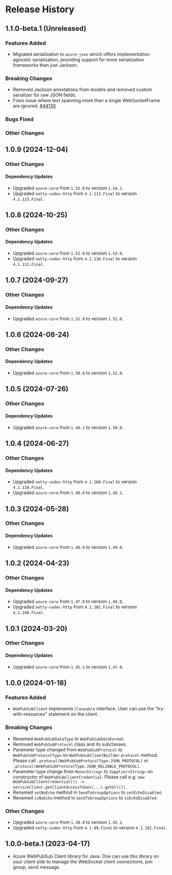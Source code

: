 # Release History

## 1.1.0-beta.1 (Unreleased)

### Features Added

- Migrated serialization to `azure-json` which offers implementation agnostic serialization, providing support for
  more serialization frameworks than just Jackson.

### Breaking Changes

- Removed Jackson annotations from models and removed custom serializer for raw JSON fields.
- Fixes issue where text spanning more than a single WebSocketFrame are ignored. [#44130](https://github.com/Azure/azure-sdk-for-java/pull/44130) 

### Bugs Fixed

### Other Changes


## 1.0.9 (2024-12-04)

### Other Changes

#### Dependency Updates

- Upgraded `azure-core` from `1.53.0` to version `1.54.1`.
- Upgraded `netty-codec-http` from `4.1.112.Final` to version `4.1.115.Final`.


## 1.0.8 (2024-10-25)

### Other Changes

#### Dependency Updates

- Upgraded `azure-core` from `1.52.0` to version `1.53.0`.
- Upgraded `netty-codec-http` from `4.1.110.Final` to version `4.1.112.Final`.


## 1.0.7 (2024-09-27)

### Other Changes

#### Dependency Updates

- Upgraded `azure-core` from `1.51.0` to version `1.52.0`.


## 1.0.6 (2024-08-24)

### Other Changes

#### Dependency Updates

- Upgraded `azure-core` from `1.50.0` to version `1.51.0`.


## 1.0.5 (2024-07-26)

### Other Changes

#### Dependency Updates

- Upgraded `azure-core` from `1.49.1` to version `1.50.0`.


## 1.0.4 (2024-06-27)

### Other Changes

#### Dependency Updates

- Upgraded `netty-codec-http` from `4.1.108.Final` to version `4.1.110.Final`.
- Upgraded `azure-core` from `1.49.0` to version `1.49.1`.


## 1.0.3 (2024-05-28)

### Other Changes

#### Dependency Updates

- Upgraded `azure-core` from `1.48.0` to version `1.49.0`.


## 1.0.2 (2024-04-23)

### Other Changes

#### Dependency Updates

- Upgraded `azure-core` from `1.47.0` to version `1.48.0`.
- Upgraded `netty-codec-http` from `4.1.101.Final` to version `4.1.108.Final`.


## 1.0.1 (2024-03-20)

### Other Changes

#### Dependency Updates

- Upgraded `azure-core` from `1.45.1` to version `1.47.0`.


## 1.0.0 (2024-01-18)

### Features Added

- `WebPubSubClient` implements `Closeable` interface. User can use the "try-with-resources" statement on the client.

### Breaking Changes

- Renamed `WebPubSubDataType` to `WebPubSubDataFormat`.
- Removed `WebPubSubProtocol` class and its subclasses.
- Parameter type changed from `WebPubSubProtocol` to `WebPubSubProtocolType` on `WebPubSubClientBuilder` `protocol` method.
  Please call `.protocol(WebPubSubProtocolType.JSON_PROTOCOL)` or `.protocol(WebPubSubProtocolType.JSON_RELIABLE_PROTOCOL)`.
- Parameter type change from `Mono<String>` to `Supplier<String>` on constructor of `WebPubSubClientCredential`.
  Please call e.g. `new WebPubSubClientCredential(() -> serviceClient.getClientAccessToken(...).getUrl())`.
- Renamed `setNoEcho` method in `SendToGroupOptions` to `setEchoDisabled`.
- Renamed `isNoEcho` method in `SendToGroupOptions` to `isEchoDisabled`.

### Other Changes

- Upgraded `azure-core` from `1.38.0` to version `1.45.1`.
- Upgraded `netty-codec-http` from `4.1.89.Final` to version `4.1.101.Final`.

## 1.0.0-beta.1 (2023-04-17)

- Azure WebPubSub Client library for Java. One can use this library on your client side to manage the WebSocket client connections, join group, send message.

